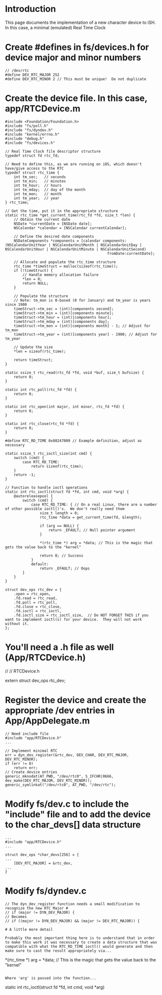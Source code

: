 # Introduction
This page documents the implementation of a new character device to iSH.  In this case, a minimal (emulated) Real Time Clock 

# Create #defines in fs/devices.h for device major and minor numbers

```
// /dev/rtc
#define DEV_RTC_MAJOR 252
#define DEV_RTC_MINOR 2 // This must be unique!  Do not duplicate
```

# Create the device file.  In this case, app/RTCDevice.m

```
#include <Foundation/Foundation.h>
#include "fs/poll.h"
#include "fs/dyndev.h"
#include "kernel/errno.h"
#include "debug.h"
#include "fs/devices.h"

// Real Time Clock file descriptor structure
typedef struct fd rtc_fd;

// Need to define this, as we are running on iOS, which doesn't have/give access to the RTC
typedef struct rtc_time {
    int tm_sec;   // seconds
    int tm_min;   // minutes
    int tm_hour;  // hours
    int tm_mday;  // day of the month
    int tm_mon;   // month
    int tm_year;  // year
} rtc_time;

// Get the time, put it in the appropriate structure
static rtc_time *get_current_time(rtc_fd *fd, size_t *len) {
    // Obtain the current date
    NSDate *currentDate = [NSDate date];
    NSCalendar *calendar = [NSCalendar currentCalendar];

    // Define the desired date components
    NSDateComponents *components = [calendar components:(NSCalendarUnitYear | NSCalendarUnitMonth | NSCalendarUnitDay | NSCalendarUnitHour | NSCalendarUnitMinute | NSCalendarUnitSecond)
                                               fromDate:currentDate];

    // Allocate and populate the rtc_time structure
    rtc_time *timeStruct = malloc(sizeof(rtc_time));
    if (!timeStruct) {
        // Handle memory allocation failure
        *len = 0;
        return NULL;
    }

    // Populate the structure
    // Note: tm_mon is 0-based (0 for January) and tm_year is years since 1900
    timeStruct->tm_sec = (int)[components second];
    timeStruct->tm_min = (int)[components minute];
    timeStruct->tm_hour = (int)[components hour];
    timeStruct->tm_mday = (int)[components day];
    timeStruct->tm_mon = (int)[components month] - 1; // Adjust for tm_mon
    timeStruct->tm_year = (int)[components year] - 1900; // Adjust for tm_year

    // Update the size
    *len = sizeof(rtc_time);

    return timeStruct;
}

static ssize_t rtc_read(rtc_fd *fd, void *buf, size_t bufsize) {
    return 0;
}

static int rtc_poll(rtc_fd *fd) {
    return 0;
}

static int rtc_open(int major, int minor, rtc_fd *fd) {
    return 0;
}

static int rtc_close(rtc_fd *fd) {
    return 0;
}

#define RTC_RD_TIME 0x80247009 // Example definition, adjust as necessary

static ssize_t rtc_ioctl_size(int cmd) {
    switch (cmd) {
        case RTC_RD_TIME:
            return sizeof(rtc_time);
    }
    return -1;
}

// Function to handle ioctl operations
static int rtc_ioctl(struct fd *fd, int cmd, void *arg) {
    @autoreleasepool {
        switch (cmd) {
            case RTC_RD_TIME: { // On a real Linux, there are a number of other possible ioctl()'s.  We don't really need them
                size_t length = 0;
                rtc_time *data = get_current_time(fd, &length);

                if (arg == NULL) {
                    return _EFAULT; // Null pointer argument
                }

                *(rtc_time *) arg = *data; // This is the magic that gets the value back to the "kernel"

                return 0; // Success
            }
            default:
                return _EFAULT; // Oops
        }
    }
}

struct dev_ops rtc_dev = {
    .open = rtc_open,
    .fd.read = rtc_read,
    .fd.poll = rtc_poll,
    .fd.close = rtc_close,
    .fd.ioctl = rtc_ioctl,
    .fd.ioctl_size = rtc_ioctl_size,  // Do NOT FORGET THIS if you want to implement ioctl(s) for your device.  They will not work without it.
};
```

# You'll need a .h file as well (App/RTCDevice.h)

//
//  RTCDevice.h

extern struct dev_ops rtc_dev;

# Register the device and create the appropriate /dev entries in App/AppDelegate.m

```
// Need include file
#include "app/RTCDevice.h"
...

// Implement minimal RTC
err = dyn_dev_register(&rtc_dev, DEV_CHAR, DEV_RTC_MAJOR, DEV_RTC_MINOR);
if (err != 0)
    return err;
// Create device entries
generic_mknodat(AT_PWD, "/dev/rtc0", S_IFCHR|0666, dev_make(DEV_RTC_MAJOR, DEV_RTC_MINOR));
generic_symlinkat("/dev/rtc0", AT_PWD, "/dev/rtc");
```

# Modify fs/dev.c to include the "include" file and to add the device to the char_devs[] data structure

```
...
#include "app/RTCDevice.h"
...

struct dev_ops *char_devs[256] = {
...
    [DEV_RTC_MAJOR] = &rtc_dev,
...
}
```

# Modify fs/dyndev.c
```
// The dyn_dev_register function needs a small modification to recognize the new RTC Major #
// if (major != DYN_DEV_MAJOR) {
// Becomes
// if ((major != DYN_DEV_MAJOR) && (major != DEV_RTC_MAJOR)) {

# A little more detail

Probably the most important thing here is to understand that in order to make this work it was necessary to create a data structure that was compatible with what the RTC_RD_TIME ioctl() would generate and then make sure to cast the result appropriately via...

```
 *(rtc_time *) arg = *data; // This is the magic that gets the value back to the "kernel"
```

Where 'arg' is passed into the function...

```
static int rtc_ioctl(struct fd *fd, int cmd, void *arg)
```